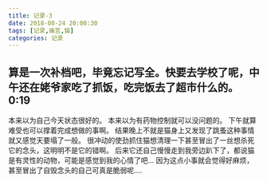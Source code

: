 ```yaml
---
title: 记录-3
date: 2018-08-24 20:00:30
tags: [记录,痛苦,猫]
categories: 记录
---
```

算是一次补档吧，毕竟忘记写全。快要去学校了呢，中午还在姥爷家吃了抓饭，吃完饭去了超市什么的。
0:19
---
本来以为自己今天状态很好的。
本来以为有药物控制就可以没问题的。
下午就算难受也可以撑着完成想做的事啊。
结果晚上不就是猫身上又发现了跳蚤这种事情就又感觉天要塌了一般。
很冲动的使劲抓住猫想清理一下甚至冒出了一丝想杀死它的念头，这明明不是它的错啊。
后来它还自己慢慢走到我旁边趴下了，都说猫是有灵性的动物，可能是感觉到我的心情了吧…
因为这点小事就会觉得好麻烦，甚至冒出了自毁念头的自己可真是脆弱呢....